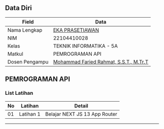 ## Data Diri

| Field          | Data                                                                      |
|----------------|---------------------------------------------------------------------------|
| Nama Lengkap   | [EKA PRASETIAWAN](https://github.com/EkkaaAE)                             |
| NIM            | 22104410028                                                               |
| Kelas          | TEKNIK INFORMATIKA - 5A                                                   |
| Matkul         | PEMROGRAMAN API                                                           |
| Dosen Pengampu | [Mohammad Faried Rahmat, S.S.T., M.Tr.T](https://github.com/fariedrahmat) |

## PEMROGRAMAN API

### List Latihan

| No  | Latihan    | Detail                                 |
|-----|------------|----------------------------------------|
| 01  | Latihan 1  | Belajar NEXT JS 13 App Router          |

---
